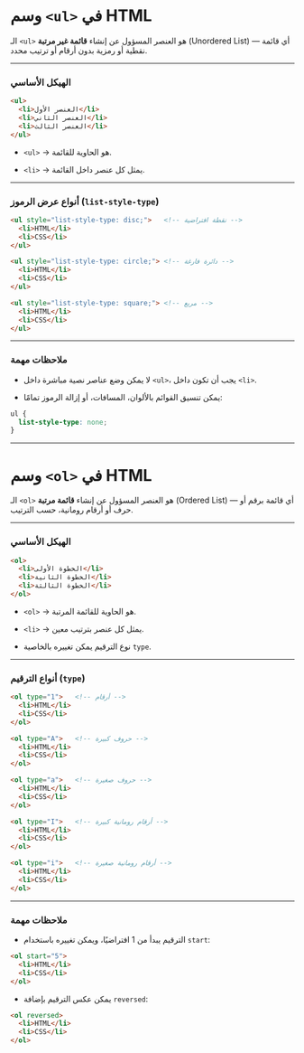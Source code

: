 # **وسم `<ul>` في HTML**

الـ `<ul>` هو العنصر المسؤول عن إنشاء **قائمة غير مرتبة** (Unordered List) — أي قائمة نقطية أو رمزية بدون أرقام أو ترتيب محدد.

---

### **الهيكل الأساسي**

```html
<ul>
  <li>العنصر الأول</li>
  <li>العنصر الثاني</li>
  <li>العنصر الثالث</li>
</ul>
```

- `<ul>` → هو الحاوية للقائمة.  
    
- `<li>` → يمثل كل عنصر داخل القائمة.  
    

---

### **أنواع عرض الرموز (`list-style-type`)**

```html
<ul style="list-style-type: disc;">   <!-- نقطة افتراضية -->
  <li>HTML</li>
  <li>CSS</li>
</ul>

<ul style="list-style-type: circle;"> <!-- دائرة فارغة -->
  <li>HTML</li>
  <li>CSS</li>
</ul>

<ul style="list-style-type: square;"> <!-- مربع -->
  <li>HTML</li>
  <li>CSS</li>
</ul>
```

---

### **ملاحظات مهمة**

- لا يمكن وضع عناصر نصية مباشرة داخل `<ul>`، يجب أن تكون داخل `<li>`.  
    
- يمكن تنسيق القوائم بالألوان، المسافات، أو إزالة الرموز تمامًا:  
    

```css
ul {
  list-style-type: none;
}
```

---

# **وسم `<ol>` في HTML**

الـ `<ol>` هو العنصر المسؤول عن إنشاء **قائمة مرتبة** (Ordered List) — أي قائمة برقم أو حرف أو أرقام رومانية، حسب الترتيب.

---

### **الهيكل الأساسي**

```html
<ol>
  <li>الخطوة الأولى</li>
  <li>الخطوة الثانية</li>
  <li>الخطوة الثالثة</li>
</ol>
```

- `<ol>` → هو الحاوية للقائمة المرتبة.  
    
- `<li>` → يمثل كل عنصر بترتيب معين.  
    
- نوع الترقيم يمكن تغييره بالخاصية `type`.  
    

---

### **أنواع الترقيم (`type`)**

```html
<ol type="1">   <!-- أرقام -->
  <li>HTML</li>
  <li>CSS</li>
</ol>

<ol type="A">   <!-- حروف كبيرة -->
  <li>HTML</li>
  <li>CSS</li>
</ol>

<ol type="a">   <!-- حروف صغيرة -->
  <li>HTML</li>
  <li>CSS</li>
</ol>

<ol type="I">   <!-- أرقام رومانية كبيرة -->
  <li>HTML</li>
  <li>CSS</li>
</ol>

<ol type="i">   <!-- أرقام رومانية صغيرة -->
  <li>HTML</li>
  <li>CSS</li>
</ol>
```

---

### **ملاحظات مهمة**

- الترقيم يبدأ من 1 افتراضيًا، ويمكن تغييره باستخدام `start`:  
    

```html
<ol start="5">
  <li>HTML</li>
  <li>CSS</li>
</ol>
```

- يمكن عكس الترقيم بإضافة `reversed`:  
    

```html
<ol reversed>
  <li>HTML</li>
  <li>CSS</li>
</ol>
```